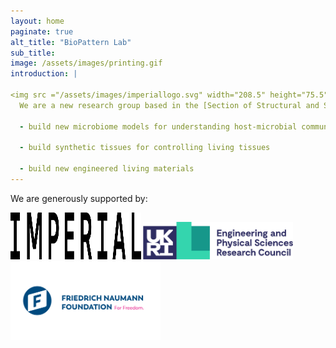 ```yaml
---
layout: home
paginate: true
alt_title: "BioPattern Lab"
sub_title: 
image: /assets/images/printing.gif
introduction: |

<img src ="/assets/images/imperiallogo.svg" width="208.5" height="75.5">
  We are a new research group based in the [Section of Structural and Synthetic Biology](https://www.imperial.ac.uk/infectious-disease/research/structural-bio/){:target="_blank"} in the [Department of Infectious Disease](https://www.imperial.ac.uk/infectious-disease/){:target="_blank"} at **Imperial College London**. Our group uses 3D printing and fluidic technologies to:
  
  - build new microbiome models for understanding host-microbial community relationships
  
  - build synthetic tissues for controlling living tissues
  
  - build new engineered living materials
---
```


We are generously supported by:

<img src ="/assets/images/imperiallogo.svg" width="208.5" height="75.5"> <img src ="/assets/images/EPSRC_logo.png" width="239.625" height="60"> <img src ="/assets/images/fnf.png" width="240" height="125.4">